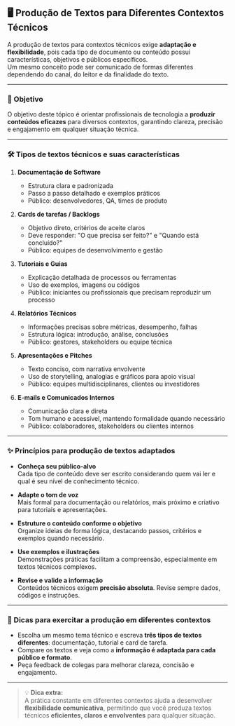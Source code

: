 ## 🖥️ Produção de Textos para Diferentes Contextos Técnicos

A produção de textos para contextos técnicos exige **adaptação e flexibilidade**, pois cada tipo de documento ou conteúdo possui características, objetivos e públicos específicos.  
Um mesmo conceito pode ser comunicado de formas diferentes dependendo do canal, do leitor e da finalidade do texto.

---

### 🎯 Objetivo
O objetivo deste tópico é orientar profissionais de tecnologia a **produzir conteúdos eficazes** para diversos contextos, garantindo clareza, precisão e engajamento em qualquer situação técnica.

---

### 🛠️ Tipos de textos técnicos e suas características

1. **Documentação de Software**
   - Estrutura clara e padronizada
   - Passo a passo detalhado e exemplos práticos
   - Público: desenvolvedores, QA, times de produto

2. **Cards de tarefas / Backlogs**
   - Objetivo direto, critérios de aceite claros
   - Deve responder: "O que precisa ser feito?" e "Quando está concluído?"
   - Público: equipes de desenvolvimento e gestão

3. **Tutoriais e Guias**
   - Explicação detalhada de processos ou ferramentas
   - Uso de exemplos, imagens ou códigos
   - Público: iniciantes ou profissionais que precisam reproduzir um processo

4. **Relatórios Técnicos**
   - Informações precisas sobre métricas, desempenho, falhas
   - Estrutura lógica: introdução, análise, conclusões
   - Público: gestores, stakeholders ou equipe técnica

5. **Apresentações e Pitches**
   - Texto conciso, com narrativa envolvente
   - Uso de storytelling, analogias e gráficos para apoio visual
   - Público: equipes multidisciplinares, clientes ou investidores

6. **E-mails e Comunicados Internos**
   - Comunicação clara e direta
   - Tom humano e acessível, mantendo formalidade quando necessário
   - Público: colaboradores, stakeholders ou clientes internos

---

### ✨ Princípios para produção de textos adaptados

- **Conheça seu público-alvo**  
  Cada tipo de conteúdo deve ser escrito considerando quem vai ler e qual é seu nível de conhecimento técnico.

- **Adapte o tom de voz**  
  Mais formal para documentação ou relatórios, mais próximo e criativo para tutoriais e apresentações.

- **Estruture o conteúdo conforme o objetivo**  
  Organize ideias de forma lógica, destacando passos, critérios e exemplos quando necessário.

- **Use exemplos e ilustrações**  
  Demonstrações práticas facilitam a compreensão, especialmente em textos técnicos complexos.

- **Revise e valide a informação**  
  Conteúdos técnicos exigem **precisão absoluta**. Revise sempre dados, códigos e instruções.

---

### 🔑 Dicas para exercitar a produção em diferentes contextos

- Escolha um mesmo tema técnico e escreva **três tipos de textos diferentes**: documentação, tutorial e card de tarefa.  
- Compare os textos e veja como a **informação é adaptada para cada público e formato**.  
- Peça feedback de colegas para melhorar clareza, concisão e engajamento.  

---

> 💡 **Dica extra:**  
> A prática constante em diferentes contextos ajuda a desenvolver **flexibilidade comunicativa**, permitindo que você produza textos técnicos **eficientes, claros e envolventes** para qualquer situação.
